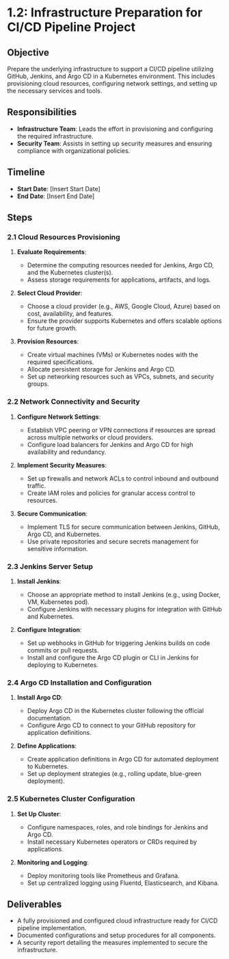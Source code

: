 # 1.2: Infrastructure Preparation for CI/CD Pipeline Project

## Objective

Prepare the underlying infrastructure to support a CI/CD pipeline utilizing GitHub, Jenkins, and Argo CD in a Kubernetes environment. This includes provisioning cloud resources, configuring network settings, and setting up the necessary services and tools.

## Responsibilities

- **Infrastructure Team**: Leads the effort in provisioning and configuring the required infrastructure.
- **Security Team**: Assists in setting up security measures and ensuring compliance with organizational policies.

## Timeline

- **Start Date**: [Insert Start Date]
- **End Date**: [Insert End Date]

## Steps

### 2.1 Cloud Resources Provisioning

1. **Evaluate Requirements**:
   - Determine the computing resources needed for Jenkins, Argo CD, and the Kubernetes cluster(s).
   - Assess storage requirements for applications, artifacts, and logs.

2. **Select Cloud Provider**:
   - Choose a cloud provider (e.g., AWS, Google Cloud, Azure) based on cost, availability, and features.
   - Ensure the provider supports Kubernetes and offers scalable options for future growth.

3. **Provision Resources**:
   - Create virtual machines (VMs) or Kubernetes nodes with the required specifications.
   - Allocate persistent storage for Jenkins and Argo CD.
   - Set up networking resources such as VPCs, subnets, and security groups.

### 2.2 Network Connectivity and Security

1. **Configure Network Settings**:
   - Establish VPC peering or VPN connections if resources are spread across multiple networks or cloud providers.
   - Configure load balancers for Jenkins and Argo CD for high availability and redundancy.

2. **Implement Security Measures**:
   - Set up firewalls and network ACLs to control inbound and outbound traffic.
   - Create IAM roles and policies for granular access control to resources.

3. **Secure Communication**:
   - Implement TLS for secure communication between Jenkins, GitHub, Argo CD, and Kubernetes.
   - Use private repositories and secure secrets management for sensitive information.

### 2.3 Jenkins Server Setup

1. **Install Jenkins**:
   - Choose an appropriate method to install Jenkins (e.g., using Docker, VM, Kubernetes pod).
   - Configure Jenkins with necessary plugins for integration with GitHub and Kubernetes.

2. **Configure Integration**:
   - Set up webhooks in GitHub for triggering Jenkins builds on code commits or pull requests.
   - Install and configure the Argo CD plugin or CLI in Jenkins for deploying to Kubernetes.

### 2.4 Argo CD Installation and Configuration

1. **Install Argo CD**:
   - Deploy Argo CD in the Kubernetes cluster following the official documentation.
   - Configure Argo CD to connect to your GitHub repository for application definitions.

2. **Define Applications**:
   - Create application definitions in Argo CD for automated deployment to Kubernetes.
   - Set up deployment strategies (e.g., rolling update, blue-green deployment).

### 2.5 Kubernetes Cluster Configuration

1. **Set Up Cluster**:
   - Configure namespaces, roles, and role bindings for Jenkins and Argo CD.
   - Install necessary Kubernetes operators or CRDs required by applications.

2. **Monitoring and Logging**:
   - Deploy monitoring tools like Prometheus and Grafana.
   - Set up centralized logging using Fluentd, Elasticsearch, and Kibana.

## Deliverables

- A fully provisioned and configured cloud infrastructure ready for CI/CD pipeline implementation.
- Documented configurations and setup procedures for all components.
- A security report detailing the measures implemented to secure the infrastructure.
